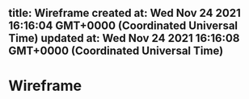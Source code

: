 
title: Wireframe
created at: Wed Nov 24 2021 16:16:04 GMT+0000 (Coordinated Universal Time)
updated at: Wed Nov 24 2021 16:16:08 GMT+0000 (Coordinated Universal Time)
---

# Wireframe

          